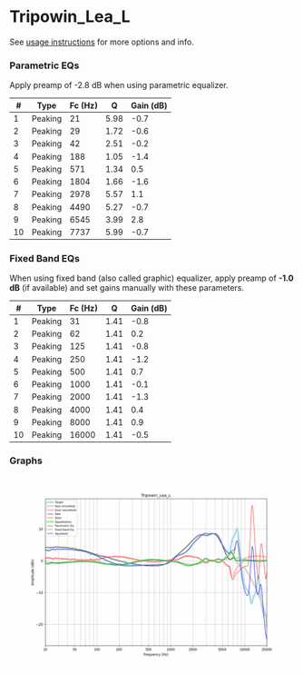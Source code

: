 # Tripowin_Lea_L
See [usage instructions](https://github.com/jaakkopasanen/AutoEq#usage) for more options and info.

### Parametric EQs
Apply preamp of -2.8 dB when using parametric equalizer.

|   # | Type    |   Fc (Hz) |    Q |   Gain (dB) |
|-----|---------|-----------|------|-------------|
|   1 | Peaking |        21 | 5.98 |        -0.7 |
|   2 | Peaking |        29 | 1.72 |        -0.6 |
|   3 | Peaking |        42 | 2.51 |        -0.2 |
|   4 | Peaking |       188 | 1.05 |        -1.4 |
|   5 | Peaking |       571 | 1.34 |         0.5 |
|   6 | Peaking |      1804 | 1.66 |        -1.6 |
|   7 | Peaking |      2978 | 5.57 |         1.1 |
|   8 | Peaking |      4490 | 5.27 |        -0.7 |
|   9 | Peaking |      6545 | 3.99 |         2.8 |
|  10 | Peaking |      7737 | 5.99 |        -0.7 |

### Fixed Band EQs
When using fixed band (also called graphic) equalizer, apply preamp of **-1.0 dB** (if available) and set gains manually with these parameters.

|   # | Type    |   Fc (Hz) |    Q |   Gain (dB) |
|-----|---------|-----------|------|-------------|
|   1 | Peaking |        31 | 1.41 |        -0.8 |
|   2 | Peaking |        62 | 1.41 |         0.2 |
|   3 | Peaking |       125 | 1.41 |        -0.8 |
|   4 | Peaking |       250 | 1.41 |        -1.2 |
|   5 | Peaking |       500 | 1.41 |         0.7 |
|   6 | Peaking |      1000 | 1.41 |        -0.1 |
|   7 | Peaking |      2000 | 1.41 |        -1.3 |
|   8 | Peaking |      4000 | 1.41 |         0.4 |
|   9 | Peaking |      8000 | 1.41 |         0.9 |
|  10 | Peaking |     16000 | 1.41 |        -0.5 |

### Graphs
![](./Tripowin_Lea_L.png)
